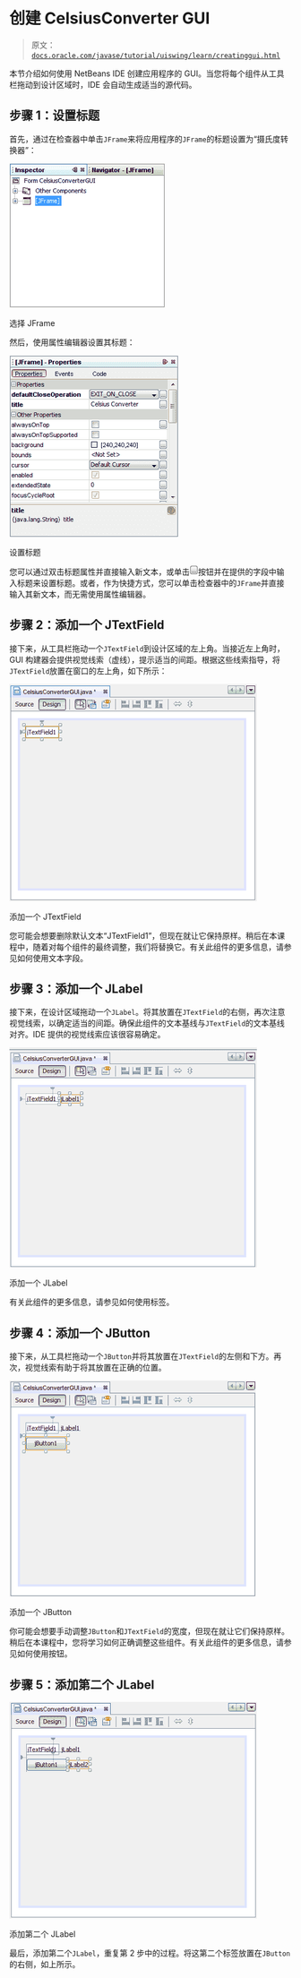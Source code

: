 # 创建 CelsiusConverter GUI

> 原文：[`docs.oracle.com/javase/tutorial/uiswing/learn/creatinggui.html`](https://docs.oracle.com/javase/tutorial/uiswing/learn/creatinggui.html)

本节介绍如何使用 NetBeans IDE 创建应用程序的 GUI。当您将每个组件从工具栏拖动到设计区域时，IDE 会自动生成适当的源代码。

## 步骤 1：设置标题

首先，通过在检查器中单击`JFrame`来将应用程序的`JFrame`的标题设置为“摄氏度转换器”：

![选择 JFrame](img/a2a371d73a1e757f06f8df077cf360d4.png)

选择 JFrame

然后，使用属性编辑器设置其标题：

![设置标题](img/79ee57e56e6ac0a01b7470a545aa9e2b.png)

设置标题

您可以通过双击标题属性并直接输入新文本，或单击![省略号按钮](img/89b220482119ef811d1859f375e13269.png)按钮并在提供的字段中输入标题来设置标题。或者，作为快捷方式，您可以单击检查器中的`JFrame`并直接输入其新文本，而无需使用属性编辑器。

## 步骤 2：添加一个 JTextField

接下来，从工具栏拖动一个`JTextField`到设计区域的左上角。当接近左上角时，GUI 构建器会提供视觉线索（虚线），提示适当的间距。根据这些线索指导，将`JTextField`放置在窗口的左上角，如下所示：

![添加一个 JTextField](img/d2cecb2cc9169e5cc768b717b4f04e40.png)

添加一个 JTextField

您可能会想要删除默认文本“JTextField1”，但现在就让它保持原样。稍后在本课程中，随着对每个组件的最终调整，我们将替换它。有关此组件的更多信息，请参见如何使用文本字段。

## 步骤 3：添加一个 JLabel

接下来，在设计区域拖动一个`JLabel`。将其放置在`JTextField`的右侧，再次注意视觉线索，以确定适当的间距。确保此组件的文本基线与`JTextField`的文本基线对齐。IDE 提供的视觉线索应该很容易确定。

![添加一个 JLabel](img/e4d785061ab14d9e49b86d60c3f2643b.png)

添加一个 JLabel

有关此组件的更多信息，请参见如何使用标签。

## 步骤 4：添加一个 JButton

接下来，从工具栏拖动一个`JButton`并将其放置在`JTextField`的左侧和下方。再次，视觉线索有助于将其放置在正确的位置。

![添加一个 JButton](img/0ffae40f166eb841cd6083316998585d.png)

添加一个 JButton

你可能会想要手动调整`JButton`和`JTextField`的宽度，但现在就让它们保持原样。稍后在本课程中，您将学习如何正确调整这些组件。有关此组件的更多信息，请参见如何使用按钮。

## 步骤 5：添加第二个 JLabel

![添加第二个 JLabel](img/f8519ad42460d2895ee3fbe631e481d9.png)

添加第二个 JLabel

最后，添加第二个`JLabel`，重复第 2 步中的过程。将这第二个标签放置在`JButton`的右侧，如上所示。
